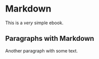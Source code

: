 Markdown
========

This is a *very* simple ebook.

Paragraphs with Markdown
------------------------

Another paragraph
with some text.
